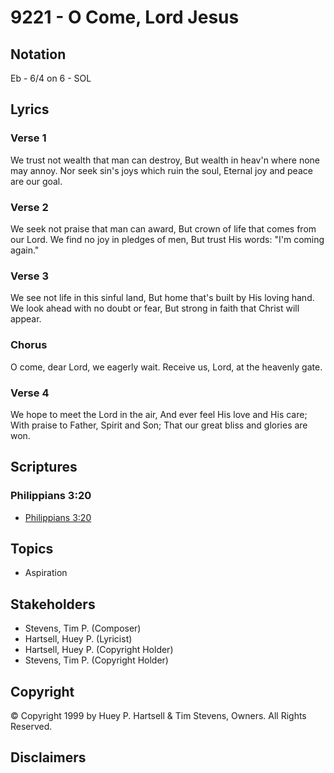 # 9221 - O Come, Lord Jesus

## Notation

Eb - 6/4 on 6 - SOL

## Lyrics

### Verse 1

We trust not wealth that man can destroy, But wealth in heav'n where none may annoy. Nor seek sin's joys which ruin the soul, Eternal joy and peace are our goal.

### Verse 2

We seek not praise that man can award, But crown of life that comes from our Lord. We find no joy in pledges of men, But trust His words: "I'm coming again."

### Verse 3

We see not life in this sinful land, But home that's built by His loving hand. We look ahead with no doubt or fear, But strong in faith that Christ will appear.

### Chorus

O come, dear Lord, we eagerly wait. Receive us, Lord, at the heavenly gate.

### Verse 4

We hope to meet the Lord in the air, And ever feel His love and His care; With praise to Father, Spirit and Son; That our great bliss and glories are won.


## Scriptures

### Philippians 3:20

- [Philippians 3:20](https://www.biblegateway.com/passage/?search=Philippians%203%3A20)


## Topics

- Aspiration

## Stakeholders

- Stevens, Tim P. (Composer)
- Hartsell, Huey P. (Lyricist)
- Hartsell, Huey P. (Copyright Holder)
- Stevens, Tim P. (Copyright Holder)

## Copyright

© Copyright 1999 by Huey P. Hartsell & Tim Stevens, Owners. All Rights Reserved.


## Disclaimers


